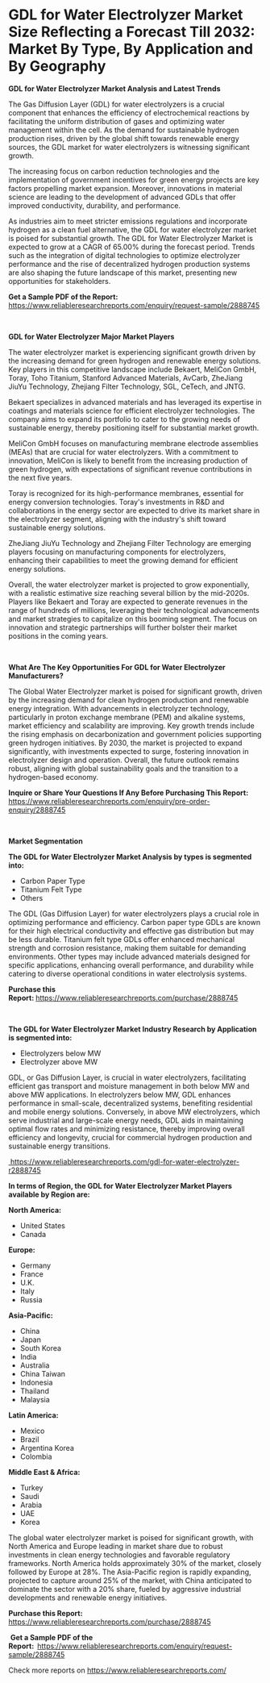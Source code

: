 <p><h1>GDL for Water Electrolyzer Market Size Reflecting a Forecast Till 2032: Market By Type, By Application and By Geography</h1></p><p><strong>GDL for Water Electrolyzer Market Analysis and Latest Trends</strong></p>
<p><p>The Gas Diffusion Layer (GDL) for water electrolyzers is a crucial component that enhances the efficiency of electrochemical reactions by facilitating the uniform distribution of gases and optimizing water management within the cell. As the demand for sustainable hydrogen production rises, driven by the global shift towards renewable energy sources, the GDL market for water electrolyzers is witnessing significant growth. </p><p>The increasing focus on carbon reduction technologies and the implementation of government incentives for green energy projects are key factors propelling market expansion. Moreover, innovations in material science are leading to the development of advanced GDLs that offer improved conductivity, durability, and performance. </p><p>As industries aim to meet stricter emissions regulations and incorporate hydrogen as a clean fuel alternative, the GDL for water electrolyzer market is poised for substantial growth. The GDL for Water Electrolyzer Market is expected to grow at a CAGR of 65.00% during the forecast period. Trends such as the integration of digital technologies to optimize electrolyzer performance and the rise of decentralized hydrogen production systems are also shaping the future landscape of this market, presenting new opportunities for stakeholders.</p></p>
<p><strong>Get a Sample PDF of the Report:&nbsp;</strong> <a href="https://www.reliableresearchreports.com/enquiry/request-sample/2888745?utm_campaign=2657&utm_medium=2&utm_source=Github&utm_content=ia&utm_term=14032025&utm_id=gdl-for-water-electrolyzer">https://www.reliableresearchreports.com/enquiry/request-sample/2888745</a></p>
<p>&nbsp;</p>
<p><strong>GDL for Water Electrolyzer Major Market Players</strong></p>
<p><p>The water electrolyzer market is experiencing significant growth driven by the increasing demand for green hydrogen and renewable energy solutions. Key players in this competitive landscape include Bekaert, MeliCon GmbH, Toray, Toho Titanium, Stanford Advanced Materials, AvCarb, ZheJiang JiuYu Technology, Zhejiang Filter Technology, SGL, CeTech, and JNTG.</p><p>Bekaert specializes in advanced materials and has leveraged its expertise in coatings and materials science for efficient electrolyzer technologies. The company aims to expand its portfolio to cater to the growing needs of sustainable energy, thereby positioning itself for substantial market growth.</p><p>MeliCon GmbH focuses on manufacturing membrane electrode assemblies (MEAs) that are crucial for water electrolyzers. With a commitment to innovation, MeliCon is likely to benefit from the increasing production of green hydrogen, with expectations of significant revenue contributions in the next five years.</p><p>Toray is recognized for its high-performance membranes, essential for energy conversion technologies. Toray's investments in R&D and collaborations in the energy sector are expected to drive its market share in the electrolyzer segment, aligning with the industry's shift toward sustainable energy solutions.</p><p>ZheJiang JiuYu Technology and Zhejiang Filter Technology are emerging players focusing on manufacturing components for electrolyzers, enhancing their capabilities to meet the growing demand for efficient energy solutions.</p><p>Overall, the water electrolyzer market is projected to grow exponentially, with a realistic estimative size reaching several billion by the mid-2020s. Players like Bekaert and Toray are expected to generate revenues in the range of hundreds of millions, leveraging their technological advancements and market strategies to capitalize on this booming segment. The focus on innovation and strategic partnerships will further bolster their market positions in the coming years.</p></p>
<p>&nbsp;</p>
<p><strong>What Are The Key Opportunities For GDL for Water Electrolyzer Manufacturers?</strong></p>
<p><p>The Global Water Electrolyzer market is poised for significant growth, driven by the increasing demand for clean hydrogen production and renewable energy integration. With advancements in electrolyzer technology, particularly in proton exchange membrane (PEM) and alkaline systems, market efficiency and scalability are improving. Key growth trends include the rising emphasis on decarbonization and government policies supporting green hydrogen initiatives. By 2030, the market is projected to expand significantly, with investments expected to surge, fostering innovation in electrolyzer design and operation. Overall, the future outlook remains robust, aligning with global sustainability goals and the transition to a hydrogen-based economy.</p></p>
<p><strong>Inquire or Share Your Questions If Any Before Purchasing This Report:</strong> <a href="https://www.reliableresearchreports.com/enquiry/pre-order-enquiry/2888745?utm_campaign=2657&utm_medium=2&utm_source=Github&utm_content=ia&utm_term=14032025&utm_id=gdl-for-water-electrolyzer">https://www.reliableresearchreports.com/enquiry/pre-order-enquiry/2888745</a></p>
<p>&nbsp;</p>
<p><strong>Market Segmentation</strong></p>
<p><strong>The GDL for Water Electrolyzer Market Analysis by types is segmented into:</strong></p>
<p><ul><li>Carbon Paper Type</li><li>Titanium Felt Type</li><li>Others</li></ul></p>
<p><p>The GDL (Gas Diffusion Layer) for water electrolyzers plays a crucial role in optimizing performance and efficiency. Carbon paper type GDLs are known for their high electrical conductivity and effective gas distribution but may be less durable. Titanium felt type GDLs offer enhanced mechanical strength and corrosion resistance, making them suitable for demanding environments. Other types may include advanced materials designed for specific applications, enhancing overall performance, and durability while catering to diverse operational conditions in water electrolysis systems.</p></p>
<p><strong>Purchase this Report:&nbsp;</strong><a href="https://www.reliableresearchreports.com/purchase/2888745?utm_campaign=2657&utm_medium=2&utm_source=Github&utm_content=ia&utm_term=14032025&utm_id=gdl-for-water-electrolyzer">https://www.reliableresearchreports.com/purchase/2888745</a></p>
<p>&nbsp;</p>
<p><strong>The GDL for Water Electrolyzer Market Industry Research by Application is segmented into:</strong></p>
<p><ul><li>Electrolyzers below MW</li><li>Electrolyzer above MW</li></ul></p>
<p><p>GDL, or Gas Diffusion Layer, is crucial in water electrolyzers, facilitating efficient gas transport and moisture management in both below MW and above MW applications. In electrolyzers below MW, GDL enhances performance in small-scale, decentralized systems, benefiting residential and mobile energy solutions. Conversely, in above MW electrolyzers, which serve industrial and large-scale energy needs, GDL aids in maintaining optimal flow rates and minimizing resistance, thereby improving overall efficiency and longevity, crucial for commercial hydrogen production and sustainable energy transitions.</p></p>
<p><a href="https://www.reliableresearchreports.com/gdl-for-water-electrolyzer-r2888745?utm_campaign=2657&utm_medium=2&utm_source=Github&utm_content=ia&utm_term=14032025&utm_id=gdl-for-water-electrolyzer">&nbsp;https://www.reliableresearchreports.com/gdl-for-water-electrolyzer-r2888745</a></p>
<p><strong>In terms of Region, the GDL for Water Electrolyzer Market Players available by Region are:</strong></p>
<p>
    <p> <strong> North America: </strong>
        <ul>
            <li>United States</li>
            <li>Canada</li>
        </ul>
        </p> 
    <p> <strong> Europe: </strong>
        <ul>
            <li>Germany</li>
            <li>France</li>
            <li>U.K.</li>
            <li>Italy</li>
            <li>Russia</li>
        </ul>
        </p> 
    <p> <strong> Asia-Pacific: </strong>
        <ul>
            <li>China</li>
            <li>Japan</li>
            <li>South Korea</li>
            <li>India</li>
            <li>Australia</li>
            <li>China Taiwan</li>
            <li>Indonesia</li>
            <li>Thailand</li>
            <li>Malaysia</li>
        </ul>
        </p> 
    <p> <strong> Latin America: </strong>
        <ul>
            <li>Mexico</li>
            <li>Brazil</li>
            <li>Argentina Korea</li>
            <li>Colombia</li>
        </ul>
        </p> 
    <p> <strong> Middle East & Africa: </strong>
        <ul>
            <li>Turkey</li>
            <li>Saudi</li>
            <li>Arabia</li>
            <li>UAE</li>
            <li>Korea</li>
        </ul>
    </p>
    </p>
<p><p>The global water electrolyzer market is poised for significant growth, with North America and Europe leading in market share due to robust investments in clean energy technologies and favorable regulatory frameworks. North America holds approximately 30% of the market, closely followed by Europe at 28%. The Asia-Pacific region is rapidly expanding, projected to capture around 25% of the market, with China anticipated to dominate the sector with a 20% share, fueled by aggressive industrial developments and renewable energy initiatives.</p></p>
<p><strong>Purchase this Report: </strong><a href="https://www.reliableresearchreports.com/purchase/2888745?utm_campaign=2657&utm_medium=2&utm_source=Github&utm_content=ia&utm_term=14032025&utm_id=gdl-for-water-electrolyzer">https://www.reliableresearchreports.com/purchase/2888745</a></p>
<p>&nbsp;<strong>Get a Sample PDF of the Report:&nbsp;&nbsp;</strong><a href="https://www.reliableresearchreports.com/enquiry/request-sample/2888745?utm_campaign=2657&utm_medium=2&utm_source=Github&utm_content=ia&utm_term=14032025&utm_id=gdl-for-water-electrolyzer">https://www.reliableresearchreports.com/enquiry/request-sample/2888745</a></p>
<p><strong></strong></p>
<p>Check more reports on <a href="https://www.reliableresearchreports.com/?utm_campaign=2657&utm_medium=2&utm_source=Github&utm_content=ia&utm_term=14032025&utm_id=gdl-for-water-electrolyzer">https://www.reliableresearchreports.com/</a></p>